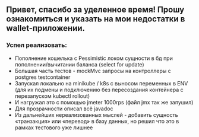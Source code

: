 ## Привет, спасибо за уделенное время! Прошу ознакомиться и указать на мои недостатки в wallet-приложении.

### Успел реализовать:
 
- Пополнение кошелька с Pessimistic локом сущности в бд при пополнении/вычитании баланса (select for update)
- Большая часть тестов - mockMvc запросы на контроллеры с postgres testcontainer
- Запускал локально на minikube / k8s с выносом переменных в ENV (для их подмены и подключению без пересоздания контейнера с перезапуском kubectl rollout)
- И нагружал это с помощью jmeter 1000rps (файл jmx так же запушил)
- Для прозрачности описал всё javadoc
- Из дальнейших нереализованных мыслей - добавить сущность «транзакция» или «перевод» в базу данных, но решил что это в рамках тестового уже лишнее